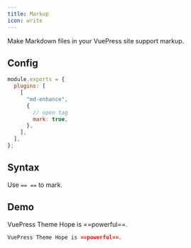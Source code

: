 ```yaml
---
title: Markup
icon: write
---
```


Make Markdown files in your VuePress site support markup.

<!-- more -->

## Config

```js {7}
module.exports = {
  plugins: [
    [
      "md-enhance",
      {
        // open tag
        mark: true,
      },
    ],
  ],
};
```

## Syntax

Use `== ==` to mark.

## Demo

VuePress Theme Hope is ==powerful==.

```md
VuePress Theme Hope is ==powerful==.
```
